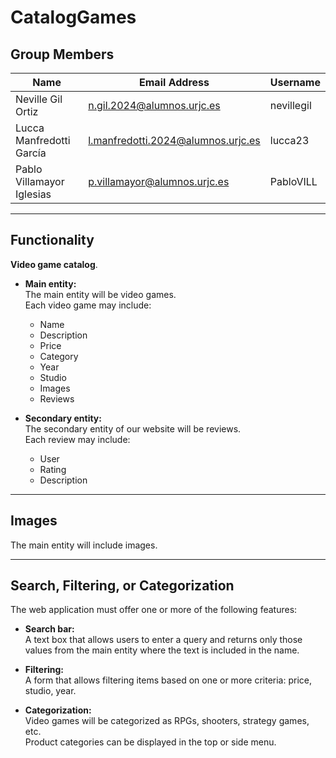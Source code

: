 # CatalogGames

## Group Members

| Name                      | Email Address                             | Username   |
|---------------------------|--------------------------------------------|------------|
| Neville Gil Ortiz         | n.gil.2024@alumnos.urjc.es                 | nevillegil |
| Lucca Manfredotti García  | l.manfredotti.2024@alumnos.urjc.es         | lucca23    |
| Pablo Villamayor Iglesias | p.villamayor@alumnos.urjc.es               | PabloVILL  |

---

## Functionality

**Video game catalog**.

- **Main entity:**  
  The main entity will be video games.  
  Each video game may include:
  - Name
  - Description
  - Price
  - Category
  - Year
  - Studio
  - Images
  - Reviews

- **Secondary entity:**  
  The secondary entity of our website will be reviews.  
  Each review may include:
  - User
  - Rating
  - Description

---

## Images

The main entity will include images.

---

## Search, Filtering, or Categorization

The web application must offer one or more of the following features:

- **Search bar:**  
  A text box that allows users to enter a query and returns only those values from the main entity where the text is included in the name.

- **Filtering:**  
  A form that allows filtering items based on one or more criteria: price, studio, year.

- **Categorization:**  
  Video games will be categorized as RPGs, shooters, strategy games, etc.  
  Product categories can be displayed in the top or side menu.

